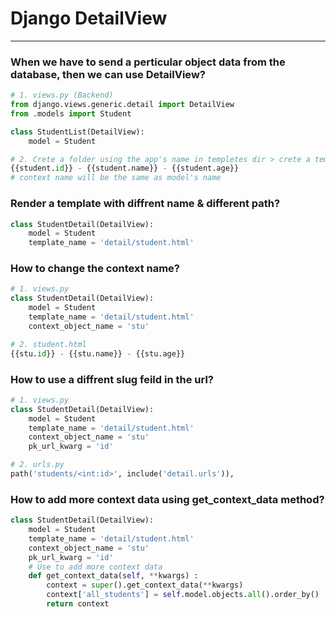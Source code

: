 # Django DetailView
---

### When we have to send a perticular object data from the database, then we can use DetailView?

```py
# 1. views.py (Backend)
from django.views.generic.detail import DetailView
from .models import Student

class StudentList(DetailView):
    model = Student

# 2. Crete a folder using the app's name in templetes dir > crete a template named > <model's_name>_list.html
{{student.id}} - {{student.name}} - {{student.age}}
# context name will be the same as model's name 
```

### Render a template with diffrent name & different path?

```py
class StudentDetail(DetailView):
    model = Student
    template_name = 'detail/student.html'
```

### How to change the context name?

```py
# 1. views.py
class StudentDetail(DetailView):
    model = Student
    template_name = 'detail/student.html'
    context_object_name = 'stu'

# 2. student.html
{{stu.id}} - {{stu.name}} - {{stu.age}}
```

### How to use a diffrent slug feild in the url?

```py
# 1. views.py
class StudentDetail(DetailView):
    model = Student
    template_name = 'detail/student.html'
    context_object_name = 'stu'
    pk_url_kwarg = 'id'

# 2. urls.py
path('students/<int:id>', include('detail.urls')),
```

### How to add more context data using get_context_data method?

```py
class StudentDetail(DetailView):
    model = Student
    template_name = 'detail/student.html'
    context_object_name = 'stu'
    pk_url_kwarg = 'id'
    # Use to add more context data
    def get_context_data(self, **kwargs) :
        context = super().get_context_data(**kwargs)
        context['all_students'] = self.model.objects.all().order_by()
        return context

```